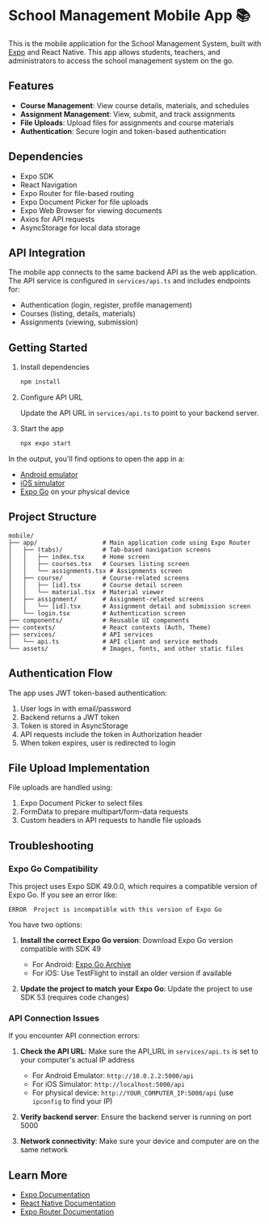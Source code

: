 # School Management Mobile App 📚

This is the mobile application for the School Management System, built with [Expo](https://expo.dev) and React Native. This app allows students, teachers, and administrators to access the school management system on the go.

## Features

- **Course Management**: View course details, materials, and schedules
- **Assignment Management**: View, submit, and track assignments
- **File Uploads**: Upload files for assignments and course materials
- **Authentication**: Secure login and token-based authentication

## Dependencies

- Expo SDK
- React Navigation
- Expo Router for file-based routing
- Expo Document Picker for file uploads
- Expo Web Browser for viewing documents
- Axios for API requests
- AsyncStorage for local data storage

## API Integration

The mobile app connects to the same backend API as the web application. The API service is configured in `services/api.ts` and includes endpoints for:

- Authentication (login, register, profile management)
- Courses (listing, details, materials)
- Assignments (viewing, submission)

## Getting Started

1. Install dependencies

   ```bash
   npm install
   ```

2. Configure API URL

   Update the API URL in `services/api.ts` to point to your backend server.

3. Start the app

   ```bash
   npx expo start
   ```

In the output, you'll find options to open the app in a:

- [Android emulator](https://docs.expo.dev/workflow/android-studio-emulator/)
- [iOS simulator](https://docs.expo.dev/workflow/ios-simulator/)
- [Expo Go](https://expo.dev/go) on your physical device

## Project Structure

```
mobile/
├── app/                  # Main application code using Expo Router
│   ├── (tabs)/           # Tab-based navigation screens
│   │   ├── index.tsx     # Home screen
│   │   ├── courses.tsx   # Courses listing screen
│   │   └── assignments.tsx # Assignments screen
│   ├── course/           # Course-related screens
│   │   ├── [id].tsx      # Course detail screen
│   │   └── material.tsx  # Material viewer
│   ├── assignment/       # Assignment-related screens
│   │   └── [id].tsx      # Assignment detail and submission screen
│   └── login.tsx         # Authentication screen
├── components/           # Reusable UI components
├── contexts/             # React contexts (Auth, Theme)
├── services/             # API services
│   └── api.ts            # API client and service methods
└── assets/               # Images, fonts, and other static files
```

## Authentication Flow

The app uses JWT token-based authentication:

1. User logs in with email/password
2. Backend returns a JWT token
3. Token is stored in AsyncStorage
4. API requests include the token in Authorization header
5. When token expires, user is redirected to login

## File Upload Implementation

File uploads are handled using:

1. Expo Document Picker to select files
2. FormData to prepare multipart/form-data requests
3. Custom headers in API requests to handle file uploads

## Troubleshooting

### Expo Go Compatibility

This project uses Expo SDK 49.0.0, which requires a compatible version of Expo Go. If you see an error like:

```
ERROR  Project is incompatible with this version of Expo Go
```

You have two options:

1. **Install the correct Expo Go version**: Download Expo Go version compatible with SDK 49
   - For Android: [Expo Go Archive](https://github.com/expo/expo/releases?q=sdk-49&expanded=true)
   - For iOS: Use TestFlight to install an older version if available

2. **Update the project to match your Expo Go**: Update the project to use SDK 53 (requires code changes)

### API Connection Issues

If you encounter API connection errors:

1. **Check the API URL**: Make sure the API_URL in `services/api.ts` is set to your computer's actual IP address
   - For Android Emulator: `http://10.0.2.2:5000/api`
   - For iOS Simulator: `http://localhost:5000/api`
   - For physical device: `http://YOUR_COMPUTER_IP:5000/api` (use `ipconfig` to find your IP)

2. **Verify backend server**: Ensure the backend server is running on port 5000

3. **Network connectivity**: Make sure your device and computer are on the same network

## Learn More

- [Expo Documentation](https://docs.expo.dev/)
- [React Native Documentation](https://reactnative.dev/)
- [Expo Router Documentation](https://docs.expo.dev/router/introduction/)
